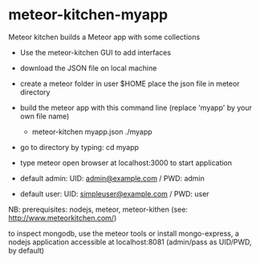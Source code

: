 # meteor-kitchen-myapp
Meteor kitchen builds a Meteor app with some collections

- Use the meteor-kitchen GUI to add interfaces
- download the JSON file on local machine
- create a meteor folder in user $HOME place the json file in meteor directory
- build the meteor app with this command line (replace 'myapp' by your own file name)
    -    meteor-kitchen myapp.json ./myapp
- go to directory by typing: cd myapp
- type meteor open browser at localhost:3000 to start application

- default admin: UID: admin@example.com / PWD: admin
- default user: UID: simpleuser@example.com / PWD: user

NB: prerequisites: nodejs, meteor, meteor-kithen (see: http://www.meteorkitchen.com/)



to inspect mongodb, use the meteor tools or install mongo-express, a nodejs application accessible at 
localhost:8081 (admin/pass as UID/PWD, by default)

